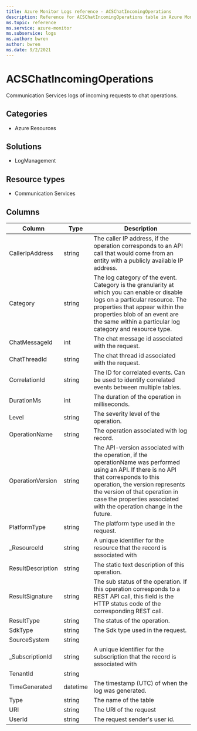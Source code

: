 ```yaml
---
title: Azure Monitor Logs reference - ACSChatIncomingOperations
description: Reference for ACSChatIncomingOperations table in Azure Monitor Logs.
ms.topic: reference
ms.service: azure-monitor
ms.subservice: logs
ms.author: bwren
author: bwren
ms.date: 9/2/2021
---
```


# ACSChatIncomingOperations

 Communication Services logs of incoming requests to chat operations.

## Categories

- Azure Resources
## Solutions

- LogManagement
## Resource types

- Communication Services




## Columns

|Column|Type|Description|
|---|---|---|
|CallerIpAddress|string|The caller IP address, if the operation corresponds to an API call that would come from an entity with a publicly available IP address.|
|Category|string|The log category of the event. Category is the granularity at which you can enable or disable logs on a particular resource. The properties that appear within the properties blob of an event are the same within a particular log category and resource type.|
|ChatMessageId|int|The chat message id associated with the request.|
|ChatThreadId|string|The chat thread id associated with the request.|
|CorrelationId|string|The ID for correlated events. Can be used to identify correlated events between multiple tables.|
|DurationMs|int|The duration of the operation in milliseconds.|
|Level|string|The severity level of the operation.|
|OperationName|string|The operation associated with log record.|
|OperationVersion|string|The API-version associated with the operation, if the operationName was performed using an API. If there is no API that corresponds to this operation, the version represents the version of that operation in case the properties associated with the operation change in the future.|
|PlatformType|string|The platform type used in the request.|
|_ResourceId|string|A unique identifier for the resource that the record is associated with|
|ResultDescription|string|The static text description of this operation.|
|ResultSignature|string|The sub status of the operation. If this operation corresponds to a REST API call, this field is the HTTP status code of the corresponding REST call.|
|ResultType|string|The status of the operation.|
|SdkType|string|The Sdk type used in the request.|
|SourceSystem|string||
|_SubscriptionId|string|A unique identifier for the subscription that the record is associated with|
|TenantId|string||
|TimeGenerated|datetime|The timestamp (UTC) of when the log was generated.|
|Type|string|The name of the table|
|URI|string|The URI of the request|
|UserId|string|The request sender's user id.|
